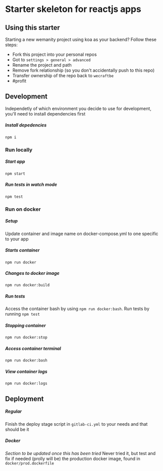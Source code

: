 # Starter skeleton for reactjs apps

## Using this starter
Starting a new wemanity project using koa as your backend? Follow these steps: 
- Fork this project into your personal repos
- Got to ``settings > general > advanced``
- Rename the project and path
- Remove fork relationship (so you don't accidentally push to this repo)
- Transfer ownership of the repo back to ``wecraftbe``
- #profit


## Development
Independetly of which environment you decide to use for development, you'll need to install dependencies first 

##### Install depedencies 
``npm i``

### Run locally

##### Start app
``npm start``

##### Run tests in watch mode 
``npm test``


### Run on docker

##### Setup 
Update container and image name on docker-compose.yml to one specific to your app

##### Starts container
``npm run docker``

##### Changes to docker image
``npm run docker:build``

##### Run tests
Access the container bash by using ``npm run docker:bash``.
Run tests by running ``npm test``

##### Stopping container
``npm run docker:stop``

##### Access container terminal 
``npm run docker:bash``

##### View container logs
``npm run docker:logs``


## Deployment

##### Regular
Finish the deploy stage script in ``gitlab-ci.yml`` to your needs and that should be it

##### Docker
*Section to be updated once this has been tried*
Never tried it, but test and fix if needed (prolly will be) the production docker image, found in `docker/prod.dockerfile`